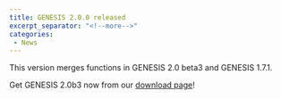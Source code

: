 ```yaml
---
title: GENESIS 2.0.0 released
excerpt_separator: "<!--more-->"
categories:
 - News
---
```


This version merges functions in GENESIS 2.0 beta3 and GENESIS 1.7.1.

<!--more-->
Get GENESIS 2.0b3 now from our [download
page](https://github.com/genesis-release-r-ccs/genesis/releases/tag/v2.0b3)!
